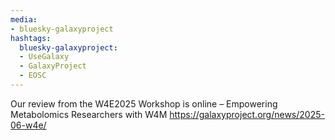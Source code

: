 ```yaml
---
media:
- bluesky-galaxyproject
hashtags:
  bluesky-galaxyproject:
  - UseGalaxy
  - GalaxyProject
  - EOSC
---
```

Our review from the W4E2025 Workshop is online – Empowering Metabolomics Researchers with W4M
https://galaxyproject.org/news/2025-06-w4e/